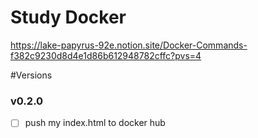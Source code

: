# Study Docker

https://lake-papyrus-92e.notion.site/Docker-Commands-f382c9230d8d4e1d86b612948782cffc?pvs=4

#Versions
### v0.2.0
- [ ] push my index.html to docker hub
